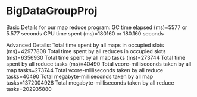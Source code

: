 # BigDataGroupProj

Basic Details for our map reduce program:
GC time elapsed (ms)=5577  or 5.577   seconds
CPU time spent (ms)=180160 or 180.160 seconds

Advanced Details:
Total time spent by all maps in occupied slots (ms)=42977808
Total time spent by all reduces in occupied slots (ms)=6356930
Total time spent by all map tasks (ms)=273744
Total time spent by all reduce tasks (ms)=40490
Total vcore-milliseconds taken by all map tasks=273744
Total vcore-milliseconds taken by all reduce tasks=40490
Total megabyte-milliseconds taken by all map tasks=1372004928
Total megabyte-milliseconds taken by all reduce tasks=202935880



